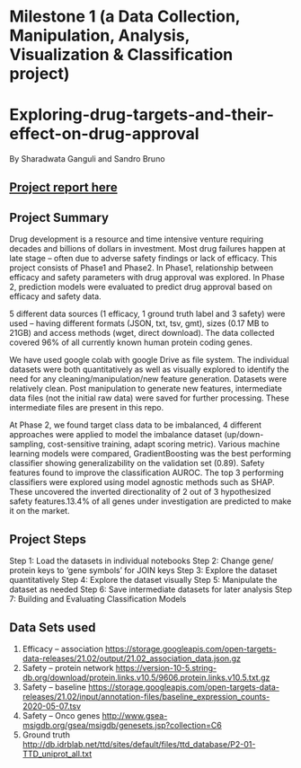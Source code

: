 # Milestone 1 (a Data Collection, Manipulation, Analysis, Visualization & Classification project)
# Exploring-drug-targets-and-their-effect-on-drug-approval
By Sharadwata Ganguli and Sandro Bruno

## <a href="https://github.com/s-ganguli/Exploring-drug-targets-and-their-effect-on-drug-approval/blob/main/17-sganguli-brunosa.pdf"> Project report here</a>


## Project Summary
Drug development is a resource and time intensive venture requiring decades and billions of dollars in investment. Most drug failures happen at late stage – often due to adverse safety findings or lack of efficacy. This project consists of Phase1 and Phase2. In Phase1, relationship between efficacy and safety parameters with drug approval was explored. In Phase 2, prediction models were evaluated to predict drug approval based on efficacy and safety data.

5 different data sources (1 efficacy, 1 ground truth label and 3 safety) were used – having different formats (JSON, txt, tsv, gmt), sizes (0.17 MB to 21GB) and access
methods (wget, direct download). The data collected covered 96% of all currently known human protein coding genes.

We have used google colab with google Drive as file system. The individual datasets were both quantitatively as well as visually explored to identify the need for any
cleaning/manipulation/new feature generation. Datasets were relatively clean. Post manipulation to generate new features, intermediate data files (not the initial raw data) were saved for further processing. These intermediate files are present in this repo.

At Phase 2, we found target class data to be imbalanced, 4 different approaches were applied to model the imbalance dataset (up/down-sampling, cost-sensitive training, adapt scoring metric). Various machine learning models were compared, GradientBoosting was the best performing classifier showing generalizability on the validation set (0.89). Safety features found to improve the classification AUROC. The top 3 performing classifiers were explored using model agnostic methods such as SHAP. These
uncovered the inverted directionality of 2 out of 3 hypothesized safety features.13.4% of all genes under investigation are predicted to make it on the market.


## Project Steps
Step 1: Load the datasets in individual notebooks
Step 2: Change gene/ protein keys to ‘gene symbols’ for JOIN keys
Step 3: Explore the dataset quantitatively
Step 4: Explore the dataset visually
Step 5: Manipulate the dataset as needed
Step 6: Save intermediate datasets for later analysis
Step 7: Building and Evaluating Classification Models 


## Data Sets used
1. Efficacy –  association	https://storage.googleapis.com/open-targets-data-releases/21.02/output/21.02_association_data.json.gz
2. Safety – protein  network	https://version-10-5.string-db.org/download/protein.links.v10.5/9606.protein.links.v10.5.txt.gz
3. Safety – baseline	https://storage.googleapis.com/open-targets-data-releases/21.02/input/annotation-files/baseline_expression_counts-2020-05-07.tsv
4. Safety –  Onco genes	http://www.gsea-msigdb.org/gsea/msigdb/genesets.jsp?collection=C6
5. Ground truth	http://db.idrblab.net/ttd/sites/default/files/ttd_database/P2-01-TTD_uniprot_all.txt
